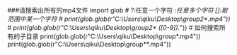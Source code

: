###请搜索出所有的mp4文件
    import glob
    # ?:任意一个字符 *:任意多个字符 []:取范围中某一个字符
    # print(glob.glob(r"C:\Users\qiku\Desktop\group2\*.mp4"))
    # print(glob.glob(r"C:\Users\qiku\Desktop\group2\* ([0-9]).*"))
    # 如何搜索所有的子目录
    print(glob.glob(r"C:\Users\qiku\Desktop\group\*.mp4"))
    print(glob.glob(r"C:\Users\qiku\Desktop\group\*\*.mp4"))
